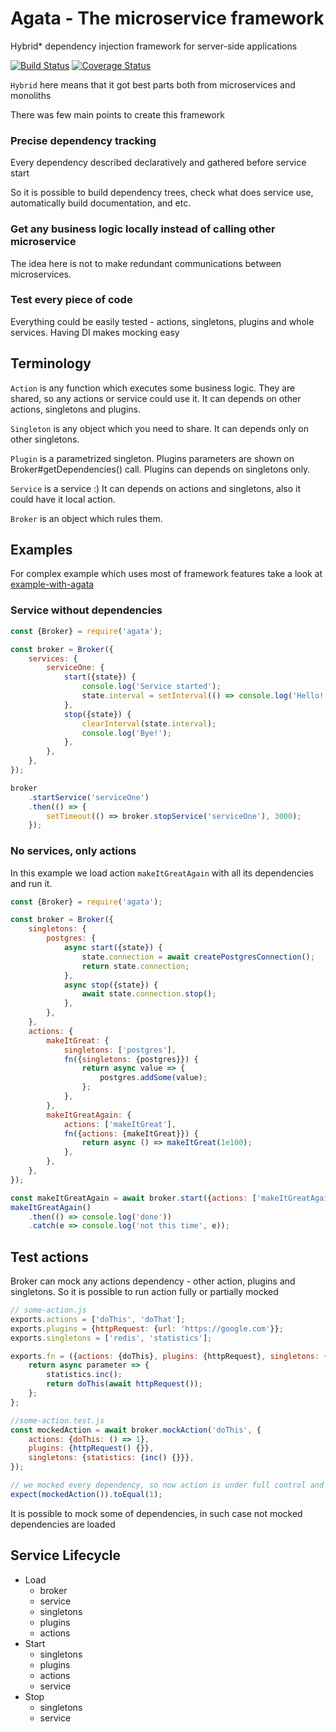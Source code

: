 # Agata - The microservice framework
Hybrid* dependency injection framework for server-side applications
 
[![Build Status](https://travis-ci.org/ioncreature/agata.svg?branch=master)](https://travis-ci.org/ioncreature/agata)
[![Coverage Status](https://coveralls.io/repos/github/ioncreature/agata/badge.svg?branch=master)](https://coveralls.io/github/ioncreature/agata?branch=master)

`Hybrid` here means that it got best parts both from microservices and monoliths

There was few main points to create this framework

### Precise dependency tracking
Every dependency described declaratively and gathered before service start

So it is possible to build dependency trees, check what does service use, 
automatically build documentation, and etc.

### Get any business logic locally instead of calling other microservice   
The idea here is not to make redundant communications between microservices.

### Test every piece of code
Everything could be easily tested - actions, singletons, plugins and whole services.
Having DI makes mocking easy


## Terminology

`Action` is any function which executes some business logic. They are shared, so any actions or service could use it. 
It can depends on other actions, singletons and plugins.

`Singleton` is any object which you need to share. 
It can depends only on other singletons.

`Plugin` is a parametrized singleton. Plugins parameters are shown on Broker#getDependencies() call.
Plugins can depends on singletons only.

`Service` is a service :)
It can depends on actions and singletons, also it could have it local action.

`Broker` is an object which rules them.


## Examples

For complex example which uses most of framework features take a look at [example-with-agata](https://github.com/ioncreature/example-with-agata) 


### Service without dependencies
```javascript
const {Broker} = require('agata');

const broker = Broker({
    services: {
        serviceOne: {
            start({state}) {
                console.log('Service started');
                state.interval = setInterval(() => console.log('Hello!'), 1000);
            },
            stop({state}) {
                clearInterval(state.interval);
                console.log('Bye!');
            },
        },
    },
});

broker
    .startService('serviceOne')
    .then(() => {
        setTimeout(() => broker.stopService('serviceOne'), 3000);    
    });
```


### No services, only actions

In this example we load action `makeItGreatAgain` with all its dependencies and run it.

```javascript
const {Broker} = require('agata');

const broker = Broker({
    singletons: {
        postgres: {
            async start({state}) {
                state.connection = await createPostgresConnection();
                return state.connection;
            },
            async stop({state}) {
                await state.connection.stop();
            },  
        },
    },
    actions: {
        makeItGreat: {
            singletons: ['postgres'],
            fn({singletons: {postgres}}) {
                return async value => {
                    postgres.addSome(value);
                };
            },
        },
        makeItGreatAgain: {
            actions: ['makeItGreat'],
            fn({actions: {makeItGreat}}) {
                return async () => makeItGreat(1e100);
            },
        },
    },
});

const makeItGreatAgain = await broker.start({actions: ['makeItGreatAgain']});
makeItGreatAgain()
    .then(() => console.log('done'))
    .catch(e => console.log('not this time', e));
```


## Test actions

Broker can mock any actions dependency - other action, plugins and singletons. 
So it is possible to run action fully or partially mocked 

```javascript
// some-action.js
exports.actions = ['doThis', 'doThat'];
exports.plugins = {httpRequest: {url: 'https://google.com'}};
exports.singletons = ['redis', 'statistics'];

exports.fn = ({actions: {doThis}, plugins: {httpRequest}, singletons: {statistics}}) => {
    return async parameter => {
        statistics.inc();
        return doThis(await httpRequest());
    };
};

//some-action.test.js
const mockedAction = await broker.mockAction('doThis', {
    actions: {doThis: () => 1},
    plugins: {httpRequest() {}},
    singletons: {statistics: {inc() {}}},
});

// we mocked every dependency, so now action is under full control and totally useless :)
expect(mockedAction()).toEqual(1);
```
It is possible to mock some of dependencies, in such case not mocked dependencies are loaded


## Service Lifecycle

- Load 
  - broker
  - service
  - singletons
  - plugins
  - actions
- Start
  - singletons
  - plugins
  - actions
  - service
- Stop
  - singletons
  - service
